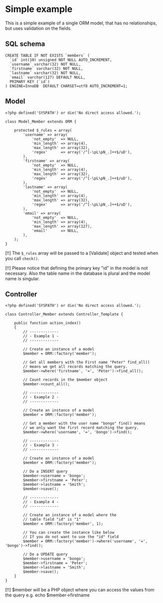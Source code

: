 # Simple example

This is a simple example of a single ORM model, that has no relationships, but uses validation on the fields. 

## SQL schema

	CREATE TABLE IF NOT EXISTS `members` (
	  `id` int(10) unsigned NOT NULL AUTO_INCREMENT,
	  `username` varchar(32) NOT NULL,
	  `firstname` varchar(32) NOT NULL,
	  `lastname` varchar(32) NOT NULL,
	  `email` varchar(127) DEFAULT NULL,
	  PRIMARY KEY (`id`)
	) ENGINE=InnoDB  DEFAULT CHARSET=utf8 AUTO_INCREMENT=1;

## Model
	
	<?php defined('SYSPATH') or die('No direct access allowed.');

	class Model_Member extends ORM {

		protected $_rules = array(
			'username' => array(
				'not_empty'  => NULL,
				'min_length' => array(4),
				'max_length' => array(32),
				'regex'      => array('/^[-\pL\pN_.]++$/uD'),
			),
			'firstname' => array(
				'not_empty'  => NULL,
				'min_length' => array(4),
				'max_length' => array(32),
				'regex'      => array('/^[-\pL\pN_.]++$/uD'),
			),
			'lastname' => array(
				'not_empty'  => NULL,
				'min_length' => array(4),
				'max_length' => array(32),
				'regex'      => array('/^[-\pL\pN_.]++$/uD'),
			),
			'email' => array(
				'not_empty'  => NULL,
				'min_length' => array(4),
				'max_length' => array(127),
				'email'      => NULL,
			),
		);
	}

[!!] The `$_rules` array will be passed to a [Validate] object and tested when you call `check()`. 

[!!] Please notice that defining the primary key "id" in the model is not necessary. Also the table name in the database is plural and the model name is singular.

## Controller

	<?php defined('SYSPATH') or die('No direct access allowed.');
	
	class Controller_Member extends Controller_Template {
		
		public function action_index()
		{
			// -------------
			// - Example 1 -
			// -------------
			
			// Create an instance of a model
			$member = ORM::factory('member');
			
			// Get all members with the First name "Peter" find_all()
			// means we get all records matching the query.
			$member->where('firstname', '=', 'Peter')->find_all();

			// Count records in the $member object
			$member->count_all();
			
			// -------------
			// - Example 2 -
			// -------------
			
			// Create an instance of a model
			$member = ORM::factory('member');
			
			// Get a member with the user name "bongo" find() means
			// we only want the first record matching the query.
			$member->where('username', '=', 'bongo')->find();
			
			// -------------
			// - Example 3 -
			// -------------
			
			// Create an instance of a model
			$member = ORM::factory('member');
			
			// Do a INSERT query
			$member->username = 'bongo';
			$member->firstname = 'Peter';
			$member->lastname = 'Smith';
			$member->save();
			
			// -------------
			// - Example 4 -
			// -------------
			
			// Create an instance of a model where the
			// table field "id" is "1"
			$member = ORM::factory('member', 1);
			
			// You can create the instance like below
			// If you do not want to use the "id" field
			$member = ORM::factory('member')->where('username', '=', 'bongo')->find();
			
			// Do a UPDATE query
			$member->username = 'bongo';
			$member->firstname = 'Peter';
			$member->lastname = 'Smith';
			$member->save();
		}
	}

[!!] $member will be a PHP object where you can access the values from the query e.g. echo $member->firstname